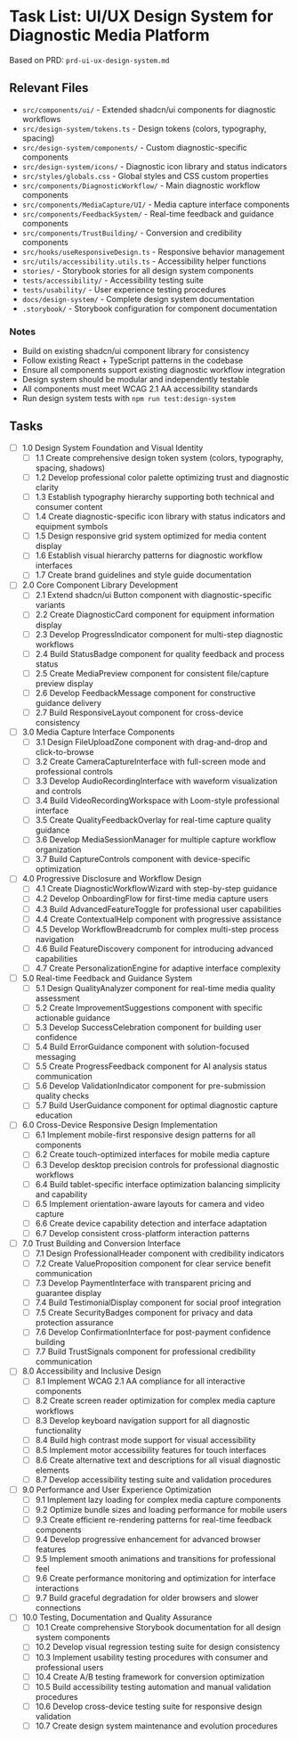 # Task List: UI/UX Design System for Diagnostic Media Platform

Based on PRD: `prd-ui-ux-design-system.md`

## Relevant Files

- `src/components/ui/` - Extended shadcn/ui components for diagnostic workflows
- `src/design-system/tokens.ts` - Design tokens (colors, typography, spacing)
- `src/design-system/components/` - Custom diagnostic-specific components
- `src/design-system/icons/` - Diagnostic icon library and status indicators
- `src/styles/globals.css` - Global styles and CSS custom properties
- `src/components/DiagnosticWorkflow/` - Main diagnostic workflow components
- `src/components/MediaCapture/UI/` - Media capture interface components
- `src/components/FeedbackSystem/` - Real-time feedback and guidance components
- `src/components/TrustBuilding/` - Conversion and credibility components
- `src/hooks/useResponsiveDesign.ts` - Responsive behavior management
- `src/utils/accessibility.utils.ts` - Accessibility helper functions
- `stories/` - Storybook stories for all design system components
- `tests/accessibility/` - Accessibility testing suite
- `tests/usability/` - User experience testing procedures
- `docs/design-system/` - Complete design system documentation
- `.storybook/` - Storybook configuration for component documentation

### Notes

- Build on existing shadcn/ui component library for consistency
- Follow existing React + TypeScript patterns in the codebase
- Ensure all components support existing diagnostic workflow integration
- Design system should be modular and independently testable
- All components must meet WCAG 2.1 AA accessibility standards
- Run design system tests with `npm run test:design-system`

## Tasks

- [ ] 1.0 Design System Foundation and Visual Identity
  - [ ] 1.1 Create comprehensive design token system (colors, typography, spacing, shadows)
  - [ ] 1.2 Develop professional color palette optimizing trust and diagnostic clarity
  - [ ] 1.3 Establish typography hierarchy supporting both technical and consumer content
  - [ ] 1.4 Create diagnostic-specific icon library with status indicators and equipment symbols
  - [ ] 1.5 Design responsive grid system optimized for media content display
  - [ ] 1.6 Establish visual hierarchy patterns for diagnostic workflow interfaces
  - [ ] 1.7 Create brand guidelines and style guide documentation

- [ ] 2.0 Core Component Library Development
  - [ ] 2.1 Extend shadcn/ui Button component with diagnostic-specific variants
  - [ ] 2.2 Create DiagnosticCard component for equipment information display
  - [ ] 2.3 Develop ProgressIndicator component for multi-step diagnostic workflows
  - [ ] 2.4 Build StatusBadge component for quality feedback and process status
  - [ ] 2.5 Create MediaPreview component for consistent file/capture preview display
  - [ ] 2.6 Develop FeedbackMessage component for constructive guidance delivery
  - [ ] 2.7 Build ResponsiveLayout component for cross-device consistency

- [ ] 3.0 Media Capture Interface Components
  - [ ] 3.1 Design FileUploadZone component with drag-and-drop and click-to-browse
  - [ ] 3.2 Create CameraCaptureInterface with full-screen mode and professional controls
  - [ ] 3.3 Develop AudioRecordingInterface with waveform visualization and controls
  - [ ] 3.4 Build VideoRecordingWorkspace with Loom-style professional interface
  - [ ] 3.5 Create QualityFeedbackOverlay for real-time capture quality guidance
  - [ ] 3.6 Develop MediaSessionManager for multiple capture workflow organization
  - [ ] 3.7 Build CaptureControls component with device-specific optimization

- [ ] 4.0 Progressive Disclosure and Workflow Design
  - [ ] 4.1 Create DiagnosticWorkflowWizard with step-by-step guidance
  - [ ] 4.2 Develop OnboardingFlow for first-time media capture users
  - [ ] 4.3 Build AdvancedFeatureToggle for professional user capabilities
  - [ ] 4.4 Create ContextualHelp component with progressive assistance
  - [ ] 4.5 Develop WorkflowBreadcrumb for complex multi-step process navigation
  - [ ] 4.6 Build FeatureDiscovery component for introducing advanced capabilities
  - [ ] 4.7 Create PersonalizationEngine for adaptive interface complexity

- [ ] 5.0 Real-time Feedback and Guidance System
  - [ ] 5.1 Design QualityAnalyzer component for real-time media quality assessment
  - [ ] 5.2 Create ImprovementSuggestions component with specific actionable guidance
  - [ ] 5.3 Develop SuccessCelebration component for building user confidence
  - [ ] 5.4 Build ErrorGuidance component with solution-focused messaging
  - [ ] 5.5 Create ProgressFeedback component for AI analysis status communication
  - [ ] 5.6 Develop ValidationIndicator component for pre-submission quality checks
  - [ ] 5.7 Build UserGuidance component for optimal diagnostic capture education

- [ ] 6.0 Cross-Device Responsive Design Implementation
  - [ ] 6.1 Implement mobile-first responsive design patterns for all components
  - [ ] 6.2 Create touch-optimized interfaces for mobile media capture
  - [ ] 6.3 Develop desktop precision controls for professional diagnostic workflows
  - [ ] 6.4 Build tablet-specific interface optimization balancing simplicity and capability
  - [ ] 6.5 Implement orientation-aware layouts for camera and video capture
  - [ ] 6.6 Create device capability detection and interface adaptation
  - [ ] 6.7 Develop consistent cross-platform interaction patterns

- [ ] 7.0 Trust Building and Conversion Interface
  - [ ] 7.1 Design ProfessionalHeader component with credibility indicators
  - [ ] 7.2 Create ValueProposition component for clear service benefit communication
  - [ ] 7.3 Develop PaymentInterface with transparent pricing and guarantee display
  - [ ] 7.4 Build TestimonialDisplay component for social proof integration
  - [ ] 7.5 Create SecurityBadges component for privacy and data protection assurance
  - [ ] 7.6 Develop ConfirmationInterface for post-payment confidence building
  - [ ] 7.7 Build TrustSignals component for professional credibility communication

- [ ] 8.0 Accessibility and Inclusive Design
  - [ ] 8.1 Implement WCAG 2.1 AA compliance for all interactive components
  - [ ] 8.2 Create screen reader optimization for complex media capture workflows
  - [ ] 8.3 Develop keyboard navigation support for all diagnostic functionality
  - [ ] 8.4 Build high contrast mode support for visual accessibility
  - [ ] 8.5 Implement motor accessibility features for touch interfaces
  - [ ] 8.6 Create alternative text and descriptions for all visual diagnostic elements
  - [ ] 8.7 Develop accessibility testing suite and validation procedures

- [ ] 9.0 Performance and User Experience Optimization
  - [ ] 9.1 Implement lazy loading for complex media capture components
  - [ ] 9.2 Optimize bundle sizes and loading performance for mobile users
  - [ ] 9.3 Create efficient re-rendering patterns for real-time feedback components
  - [ ] 9.4 Develop progressive enhancement for advanced browser features
  - [ ] 9.5 Implement smooth animations and transitions for professional feel
  - [ ] 9.6 Create performance monitoring and optimization for interface interactions
  - [ ] 9.7 Build graceful degradation for older browsers and slower connections

- [ ] 10.0 Testing, Documentation and Quality Assurance
  - [ ] 10.1 Create comprehensive Storybook documentation for all design system components
  - [ ] 10.2 Develop visual regression testing suite for design consistency
  - [ ] 10.3 Implement usability testing procedures with consumer and professional users
  - [ ] 10.4 Create A/B testing framework for conversion optimization
  - [ ] 10.5 Build accessibility testing automation and manual validation procedures
  - [ ] 10.6 Develop cross-device testing suite for responsive design validation
  - [ ] 10.7 Create design system maintenance and evolution procedures